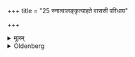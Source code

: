 +++
title = "25 स्नात्वालङ्कृत्याहते वाससी परिधाय"

+++

<details><summary>मूलम्</summary>

स्नात्वालङ्कृत्याहते वाससी परिधाय स्रजमाबध्नीत श्रीरसि मयि रमस्वेति २५
</details>

<details><summary>Oldenberg</summary>

25. Having bathed and adorned himself, and having put on two garments (an under-garment and an upper-garment) which have not yet been washed, he should put a garland (on his head) with (the formula), 'Luck art thou; take delight in me' (ibid. 11).
</details>
